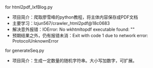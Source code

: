 
for html2pdf_lxfBlog.py

- 项目简介：爬取廖雪峰的python教程，将主体内容保存成PDF文档
- 主要学习：lzjun567/crawler_html2pdf@18c0683
- 解决意外报错：IOError: No wkhtmltopdf executable found: ""
- 预期结果之外，仍有报错未消：Exit with code 1 due to network error: ProtocolUnknownError

for generateSeq.py

+ 项目简介：生成一定数量的随机字符串。大小写加数字，可扩展。